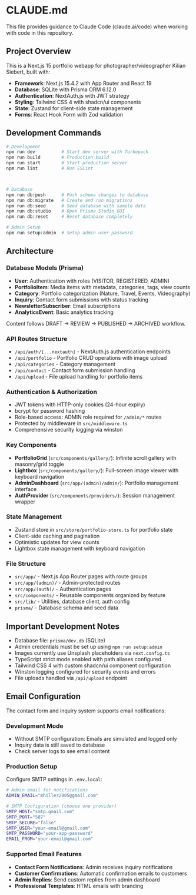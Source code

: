 # CLAUDE.md

This file provides guidance to Claude Code (claude.ai/code) when working with code in this
repository.

## Project Overview

This is a Next.js 15 portfolio webapp for photographer/videographer Kilian Siebert, built with:

- **Framework**: Next.js 15.4.2 with App Router and React 19
- **Database**: SQLite with Prisma ORM 6.12.0
- **Authentication**: NextAuth.js with JWT strategy
- **Styling**: Tailwind CSS 4 with shadcn/ui components
- **State**: Zustand for client-side state management
- **Forms**: React Hook Form with Zod validation

## Development Commands

```bash
# Development
npm run dev          # Start dev server with Turbopack
npm run build        # Production build
npm run start        # Start production server
npm run lint         # Run ESLint



# Database
npm run db:push      # Push schema changes to database
npm run db:migrate   # Create and run migrations
npm run db:seed      # Seed database with sample data
npm run db:studio    # Open Prisma Studio GUI
npm run db:reset     # Reset database completely

# Admin Setup
npm run setup:admin  # Setup admin user password
```

## Architecture

### Database Models (Prisma)

- **User**: Authentication with roles (VISITOR, REGISTERED, ADMIN)
- **PortfolioItem**: Media items with metadata, categories, tags, view counts
- **Category**: Portfolio categorization (Nature, Travel, Events, Videography)
- **Inquiry**: Contact form submissions with status tracking
- **NewsletterSubscriber**: Email subscriptions
- **AnalyticsEvent**: Basic analytics tracking

Content follows DRAFT → REVIEW → PUBLISHED → ARCHIVED workflow.

### API Routes Structure

- `/api/auth/[...nextauth]` - NextAuth.js authentication endpoints
- `/api/portfolio` - Portfolio CRUD operations with image upload
- `/api/categories` - Category management
- `/api/contact` - Contact form submission handling
- `/api/upload` - File upload handling for portfolio items

### Authentication & Authorization

- JWT tokens with HTTP-only cookies (24-hour expiry)
- bcrypt for password hashing
- Role-based access: ADMIN role required for `/admin/*` routes
- Protected by middleware in `src/middleware.ts`
- Comprehensive security logging via winston

### Key Components

- **PortfolioGrid** (`src/components/gallery/`): Infinite scroll gallery with masonry/grid toggle
- **Lightbox** (`src/components/gallery/`): Full-screen image viewer with keyboard navigation
- **AdminDashboard** (`src/app/(admin)/admin/`): Portfolio management interface
- **AuthProvider** (`src/components/providers/`): Session management wrapper

### State Management

- Zustand store in `src/store/portfolio-store.ts` for portfolio state
- Client-side caching and pagination
- Optimistic updates for view counts
- Lightbox state management with keyboard navigation

### File Structure

- `src/app/` - Next.js App Router pages with route groups
- `src/app/(admin)/` - Admin-protected routes
- `src/app/(auth)/` - Authentication pages
- `src/components/` - Reusable components organized by feature
- `src/lib/` - Utilities, database client, auth config
- `prisma/` - Database schema and seed data

## Important Development Notes

- Database file: `prisma/dev.db` (SQLite)
- Admin credentials must be set up using `npm run setup:admin`
- Images currently use Unsplash placeholders via `next.config.ts`
- TypeScript strict mode enabled with path aliases configured
- Tailwind CSS 4 with custom shadcn/ui component configuration
- Winston logging configured for security events and errors
- File uploads handled via `/api/upload` endpoint

## Email Configuration

The contact form and inquiry system supports email notifications:

### Development Mode

- Without SMTP configuration: Emails are simulated and logged only
- Inquiry data is still saved to database
- Check server logs to see email content

### Production Setup

Configure SMTP settings in `.env.local`:

```bash
# Admin email for notifications
ADMIN_EMAIL="mhiller2005@gmail.com"

# SMTP Configuration (choose one provider)
SMTP_HOST="smtp.gmail.com"
SMTP_PORT="587"
SMTP_SECURE="false"
SMTP_USER="your-email@gmail.com"
SMTP_PASSWORD="your-app-password"
EMAIL_FROM="your-email@gmail.com"
```

### Supported Email Features

- **Contact Form Notifications**: Admin receives inquiry notifications
- **Customer Confirmations**: Automatic confirmation emails to customers
- **Admin Replies**: Send custom replies from admin dashboard
- **Professional Templates**: HTML emails with branding
